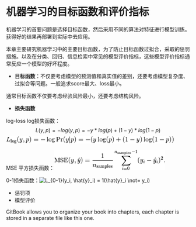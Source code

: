 # 机器学习的目标函数和评价指标

机器学习的首要问题是选择目标函数，然后采用不同的算法对特征进行模型训练。获得好的结果再部署到实际中去应用。

本章主要研究机器学习中的主要目标函数，为了防止目标函数过拟合，采取的惩罚措施。以及在分类、回归、信息检索中常见的模型评价指标，这些模型评价指标通常反应一个模型的好坏程度。

* **目标函数**：不仅要考虑模型的预测值和真实值的差别，还要考虑模型复杂度、过拟合等问题。一般追求score最大、loss最小。

通常目标函数不仅要考虑经验风险最小，还要考虑结构风险。

* **损失函数**

log-loss log损失函数：$$ L(y,p)=-log(y,p)= -y*log(p)+(1-y)*log(1-p)$$![](/assets/import.png)

MSE 平方损失函数：![](/assets/import_MSE.png)

0-1损失函数：![](http://scikit-learn.org/stable/_images/math/99a78b8e380d522470d2a5a5a9b157d3ea141e98.png "L\_{0-1}\(y\_i, \hat{y}\_i\) = 1\(\hat{y}\_i \not= y\_i\)")

* 惩罚项
* 模型评价

GitBook allows you to organize your book into chapters, each chapter is stored in a separate file like this one.


